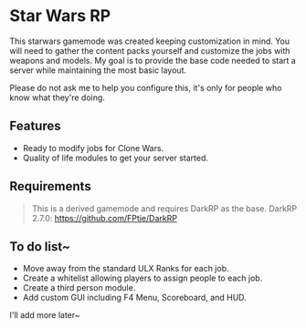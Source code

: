 # Star Wars RP
This starwars gamemode was created keeping customization in mind. You will need to gather the content packs yourself and customize the jobs with weapons and models. My goal is to provide the base code needed to start a server while maintaining the most basic layout.

Please do not ask me to help you configure this, it's only for people who know what they're doing.

## Features
+ Ready to modify jobs for Clone Wars.
+ Quality of life modules to get your server started.

## Requirements
> This is a derived gamemode and requires DarkRP as the base.
> DarkRP 2.7.0: https://github.com/FPtje/DarkRP

## To do list~
+ Move away from the standard ULX Ranks for each job.
+ Create a whitelist allowing players to assign people to each job.
+ Create a third person module.
+ Add custom GUI including F4 Menu, Scoreboard, and HUD.

I'll add more later~